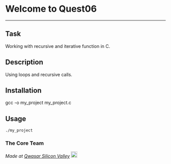 # Welcome to Quest06
***

## Task
Working with recursive and iterative function in C.

## Description
Using loops and recursive calls.

## Installation
gcc -o my_project my_project.c

## Usage
```
./my_project 
```

### The Core Team


<span><i>Made at <a href='https://qwasar.io'>Qwasar Silicon Valley</a></i></span>
<span><img alt='Qwasar Silicon Valley Logo' src='https://storage.googleapis.com/qwasar-public/qwasar-logo_50x50.png' width='20px'></span>
